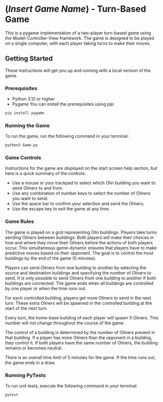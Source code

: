 # (*Insert Game Name*) - Turn-Based Game

This is a pygame implementation of a two-player turn-based game using the Model-Controller-View framework. The game is designed to be played on a single computer, with each player taking turns to make their moves.

## Getting Started

These instructions will get you up and running with a local version of the game.

### Prerequisites

* Python 3.12 or higher
* Pygame
You can install the prerequisites using pip:

```bash
pip install pygame
```

### Running the Game

To run the game, run the following command in your terminal:

```bash
python3 Game.py
```
### Game Controls

Instructions for the game are displayed on the start screen help section, but here is a quick summary of the controls:
* Use a mouse or your trackpad to select which Olin building you want to send Oliners to and from.
* Use any combination of number keys to select the number of Oliners you want to send.
* Use the space bar to confirm your selection and send the Oliners.
* Use the escape key to exit the game at any time.

### Game Rules

The game is played on a grid representing Olin buildings. Players take turns sending Oliners between buildings. Both players will make their choices in how and where they move their Oliners before the actions of both players occur. This simultaneous game-dynamic ensures that players have to make predictive moves based on their opponent. The goal is to control the most buildings by the end of the game (5 minutes).

Players can send Oliners from one building to another by selecting the source and destination buildings and specifying the number of Oliners to send. It is only possible to send Oliners from one building to another if both buildings are connected. The game ends when all buildings are controlled by one player or when the time runs out.

For each controlled building, players get more Oliners to send in the next turn. These extra Oliners will be spawned in the controlled building at the start of the next turn.

Every turn, the home-base building of each player will spawn 5 Oliners. This number will not change throughout the course of the game.

The control of a building is determined by the number of Oliners present in that building. If a player has more Oliners than the opponent in a building, they control it. If both players have the same number of Oliners, the building remains or becomes neutral.

There is an overall time limit of 5 minutes for the game. If the time runs out, the game ends in a draw.

### Running PyTests

To run unit tests, execute the following command in your terminal:

```bash
pytest
```
